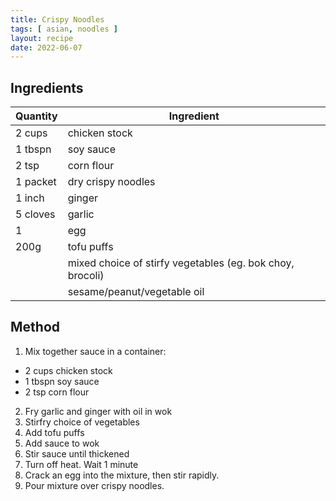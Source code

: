 ```yaml
---
title: Crispy Noodles
tags: [ asian, noodles ]
layout: recipe
date: 2022-06-07
---
```

## Ingredients

|Quantity|Ingredient
|-|-
|2 cups|chicken stock
|1 tbspn|soy sauce
|2 tsp|corn flour
|1 packet|dry crispy noodles
|1 inch|ginger
|5 cloves|garlic
|1|egg
|200g|tofu puffs
||mixed choice of stirfy vegetables (eg. bok choy, brocoli)
||sesame/peanut/vegetable oil

## Method

1. Mix together sauce in a container:
  - 2 cups chicken stock
  - 1 tbspn soy sauce
  - 2 tsp corn flour
2. Fry garlic and ginger with oil in wok
3. Stirfry choice of vegetables
4. Add tofu puffs
5. Add sauce to wok
6. Stir sauce until thickened
7. Turn off heat. Wait 1 minute
8. Crack an egg into the mixture, then stir rapidly.
9. Pour mixture over crispy noodles.
